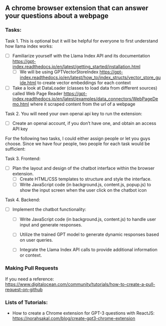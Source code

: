 ## A chrome browser extension that can answer your questions about a webpage

### Tasks:
Task 1. This is optional but it will be helpful for everyone to first understand how llama index works:
  - [ ] Familiarize yourself with the Llama Index API and its documentation https://gpt-index.readthedocs.io/en/latest/getting_started/installation.html
    * [ ] We will be using GPTVectorStoreIndex https://gpt-index.readthedocs.io/en/latest/how_to/index_structs/vector_store_guide.html to create vector embeddings for each context
  - [ ] Take a look at DataLoader (classes to load data from different sources) called Web Page Reader https://gpt-index.readthedocs.io/en/latest/examples/data_connectors/WebPageDemo.html where it scraped content from the url of a webpage

Task 2. You will need your own openai api key to run the extension:
  - [ ] Create an openai account, if you don’t have one, and obtain an access API key

For the following two tasks, I could either assign people or let you guys choose. Since we have four people, two people for each task would be sufficient:

Task 3. Frontend:
  - [ ] Plan the layout and design of the chatbot interface within the browser extension.
    * [ ] Create HTML/CSS templates to structure and style the interface.
    * [ ] Write JavaScript code (in background.js, content.js, popup.js) to show the input screen when the user click on the chatbot icon
    
Task 4. Backend:
  - [ ] Implement the chatbot functionality:
    * [ ] Write JavaScript code (in background.js, content.js) to handle user input and generate responses.
    * [ ] Utilize the trained GPT model to generate dynamic responses based on user queries.
    * [ ] Integrate the Llama Index API calls to provide additional information or context.


### Making Pull Requests
If you need a reference: https://www.digitalocean.com/community/tutorials/how-to-create-a-pull-request-on-github

### Lists of Tutorials:
- How to create a Chrome extension for GPT-3 questions with ReactJS: https://norahsakal.com/blog/create-gpt3-chrome-extension
